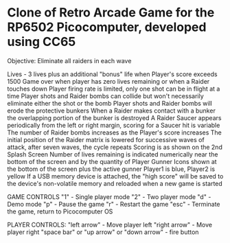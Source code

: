 # Clone of Retro Arcade Game for the RP6502 Picocomputer, developed using CC65 

Objective: Eliminate all raiders in each wave

Lives - 3 lives plus an additional "bonus" life when Player's score exceeds 1500
Game over when player has zero lives remaining or when a Raider touches down
Player firing rate is limited, only one shot can be in flight at a time
Player shots and Raider bombs can collide but won't necessarily eliminate either the shot or the bomb
Player shots and Raider bombs will erode the protective bunkers
When a Raider makes contact with a bunker the overlapping portion of the bunker is destroyed 
A Raider Saucer appears periodically from the left or right margin, scoring for a Saucer hit is variable
The number of Raider bombs increases as the Player's score increases 
The initial position of the Raider matrix is lowered for successive waves of attack, after seven waves, the cycle repeats
Scoring is as shown on the 2nd Splash Screen
Number of lives remaining is indicated numerically near the bottom of the screen and by the quantity of Player Gunner Icons shown at the bottom of the screen plus the active gunner
Player1 is blue, Player2 is yellow
If a USB memory device is attached, the "high score" will be saved to the device's non-volatile memory and reloaded when a new game is started

GAME CONTROLS
"1" - Single player mode
"2" - Two player mode
"d" - Demo mode
"p" - Pause the game
"r" - Restart the game
"esc" - Terminate the game, return to Picocomputer OS

PLAYER CONTROLS:
"left arrow" - Move player left
"right arrow" - Move player right
"space bar" or "up arrow" or "down arrow" - fire button


